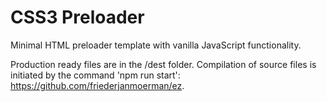 # CSS3 Preloader

Minimal HTML preloader template with vanilla JavaScript functionality.

Production ready files are in the /dest folder. Compilation of source files is initiated by the command 'npm run start': https://github.com/friederjanmoerman/ez.
